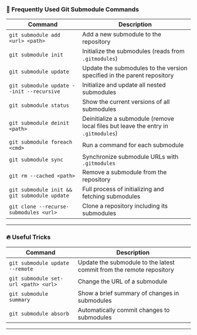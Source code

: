 ### 📌 Frequently Used Git Submodule Commands

| Command                                      | Description                                                                                   |
|----------------------------------------------|-----------------------------------------------------------------------------------------------|
| `git submodule add <url> <path>`             | Add a new submodule to the repository                                                           |
| `git submodule init`                         | Initialize the submodules (reads from `.gitmodules`)                                           |
| `git submodule update`                       | Update the submodules to the version specified in the parent repository                        |
| `git submodule update --init --recursive`    | Initialize and update all nested submodules                                                     |
| `git submodule status`                       | Show the current versions of all submodules                                                     |
| `git submodule deinit <path>`                | Deinitialize a submodule (remove local files but leave the entry in `.gitmodules`)              |
| `git submodule foreach <cmd>`                | Run a command for each submodule                                                                |
| `git submodule sync`                         | Synchronize submodule URLs with `.gitmodules`                                                   |
| `git rm --cached <path>`                     | Remove a submodule from the repository                                                         |
| `git submodule init && git submodule update`  | Full process of initializing and fetching submodules                                           |
| `git clone --recurse-submodules <url>`       | Clone a repository including its submodules                                                    |

---

### 🔥 Useful Tricks

| Command                                         | Description                                                             |
|-------------------------------------------------|-------------------------------------------------------------------------|
| `git submodule update --remote`                 | Update the submodule to the latest commit from the remote repository     |
| `git submodule set-url <path> <url>`            | Change the URL of a submodule                                          |
| `git submodule summary`                         | Show a brief summary of changes in submodules                           |
| `git submodule absorb`                          | Automatically commit changes to submodules                             |

---

